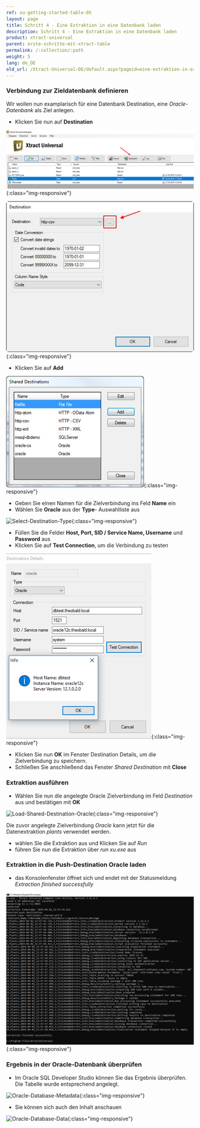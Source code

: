 ```yaml
---
ref: xu-getting-started-table-05
layout: page
title: Schritt 4 - Eine Extraktion in eine Datenbank laden
description: Schritt 4 - Eine Extraktion in eine Datenbank laden
product: xtract-universal
parent: erste-schritte-mit-xtract-table
permalink: /:collection/:path
weight: 5
lang: de_DE
old_url: /Xtract-Universal-DE/default.aspx?pageid=eine-extraktion-in-oracle-laden
---
```


### Verbindung zur Zieldatenbank definieren

Wir wollen nun examplarisch für eine Datenbank Destination, eine *Oracle-Datenbank* als Ziel anlegen.

- Klicken Sie nun auf **Destination**

![Load-Destinations](/img/content/destination_xu.png){:class="img-responsive"}

![Load-Manage-Shared-Destination](/img/content/Load-Manage-Shared-Destination.jpg){:class="img-responsive"}

- Klicken Sie auf **Add**

![Shared-Destinations](/img/content/Shared-Destinations.jpg){:class="img-responsive"}

- Geben Sie einen Namen für die Zielverbindung ins Feld **Name** ein
- Wählen Sie **Oracle** aus der **Type**- Auswahlliste aus

![Select-Destination-Type](/img/content/Select-Destination-Type.jpg){:class="img-responsive"}

- Füllen Sie die Felder **Host, Port, SID / Service Name, Username** und **Password** aus
- Klicken Sie auf **Test Connection**, um die Verbindung zu testen

![Test-Connection-Successful](/img/content/Oracle-Destination-Details.jpg){:class="img-responsive"}

- Klicken Sie nun **OK** im Fenster Destination Details, um die Zielverbindung zu speichern. 
- Schließen Sie anschließend das Fenster *Shared Destination* mit **Close**

### Extraktion ausführen

- Wählen Sie nun die angelegte Oracle Zielverbindung im Feld *Destination* aus und bestätigen mit **OK**

![Load-Shared-Destination-Oracle](/img/content/Load-Shared-Destination-Oracle.jpg){:class="img-responsive"}

Die zuvor angelegte Zielverbindung *Oracle* kann jetzt für die Datenextraktion *plants* verwendet werden.

- wählen SIe die Extraktion aus und Klicken Sie auf *Run*
- führen Sie nun die Extraktion über *run xu.exe* aus
            
### Extraktion in die Push-Destination Oracle laden

- das Konsolenfenster öffnet sich und endet mit der Statusmeldung *Extraction finished successfully*

![Load-Shared-Destination-Oracle](/img/content/konsole_run_in_xu_exe.png){:class="img-responsive"}

### Ergebnis in der Oracle-Datenbank überprüfen

- Im Oracle SQL Developer Studio können Sie das Ergebnis überprüfen. Die Tabelle wurde entsprechend angelegt.

![Oracle-Database-Metadata](/img/content/Oracle-Database-Metadata.jpg){:class="img-responsive"}

- Sie können sich auch den Inhalt anschauen

![Oracle-Database-Data](/img/content/Oracle-Database-Data.jpg){:class="img-responsive"}

